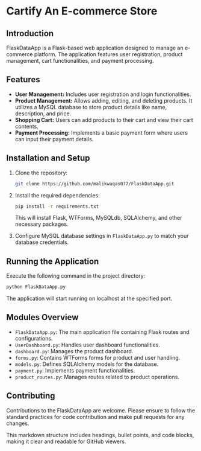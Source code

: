 # Cartify An E-commerce Store

## Introduction

FlaskDataApp is a Flask-based web application designed to manage an e-commerce platform. The application features user registration, product management, cart functionalities, and payment processing.

## Features

- **User Management:** Includes user registration and login functionalities.
- **Product Management:** Allows adding, editing, and deleting products. It utilizes a MySQL database to store product details like name, description, and price.
- **Shopping Cart:** Users can add products to their cart and view their cart contents.
- **Payment Processing:** Implements a basic payment form where users can input their payment details.

## Installation and Setup

1. Clone the repository:

    ```bash
    git clone https://github.com/malikwaqas077/FlaskDataApp.git
    ```

2. Install the required dependencies:

    ```bash
    pip install -r requirements.txt
    ```

   This will install Flask, WTForms, MySQLdb, SQLAlchemy, and other necessary packages.

3. Configure MySQL database settings in `FlaskDataApp.py` to match your database credentials.

## Running the Application

Execute the following command in the project directory:

```bash
python FlaskDataApp.py

```
The application will start running on localhost at the specified port.
## Modules Overview

- `FlaskDataApp.py`: The main application file containing Flask routes and configurations.
- `UserDashboard.py`: Handles user dashboard functionalities.
- `dashboard.py`: Manages the product dashboard.
- `forms.py`: Contains WTForms forms for product and user handling.
- `models.py`: Defines SQLAlchemy models for the database.
- `payment.py`: Implements payment functionalities.
- `product_routes.py`: Manages routes related to product operations.

## Contributing

Contributions to the FlaskDataApp are welcome. Please ensure to follow the standard practices for code contribution and make pull requests for any changes.

This markdown structure includes headings, bullet points, and code blocks, making it clear and readable for GitHub viewers.
